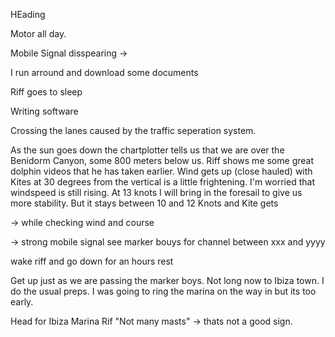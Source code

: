 HEading


Motor all day.

Mobile Signal disspearing ->

I run arround and download some documents

Riff goes to sleep

Writing software

Crossing the lanes caused by the traffic seperation system.

As the sun goes down the chartplotter tells us that we are over the Benidorm Canyon, some 800 meters below us. Riff shows me some great dolphin videos that he has taken earlier. Wind gets up (close hauled) with Kites at 30 degrees from the vertical is a little frightening. I'm worried that windspeed is still rising. At 13 knots I will bring in the foresail to give us more stability. But it stays between 10 and 12 Knots and Kite gets

-> while checking wind and course

-> strong mobile signal see marker bouys for channel between xxx and yyyy

wake riff and go down for an hours rest

Get up just as we are passing the marker boys. Not long now to Ibiza town. I do the usual preps. I was going to ring the marina on the way in but its too early.

Head for Ibiza Marina Rif "Not many masts" -> thats not a good sign.